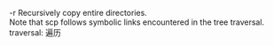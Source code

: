 -r  Recursively copy entire directories.  
    Note that scp follows symbolic links encountered in the tree traversal.
        traversal: 遍历

